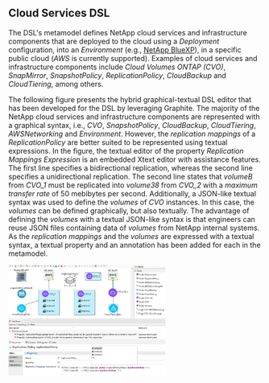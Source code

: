 ## Cloud Services DSL

The DSL's metamodel defines NetApp cloud services and infrastructure components that are deployed to the cloud using  a *Deployment* configuration, into an *Environment*  (e.g., [NetApp BlueXP](https://www.netapp.com/bluexp)), in a specific public cloud (*AWS* is currently supported). Examples of cloud services and infrastructure components include *Cloud Volumes ONTAP (CVO)*, *SnapMirror*, *SnapshotPolicy*, *ReplicationPolicy*, *CloudBackup* and *CloudTiering*, among others.


The following figure presents the hybrid graphical-textual DSL editor that has been developed for the DSL by leveraging Graphite. The majority of the NetApp cloud services and infrastructure components are represented with a graphical syntax, i.e., *CVO*, *SnapshotPolicy*, *CloudBackup*, *CloudTiering*, *AWSNetworking* and *Environment*. However, the *replication mappings* of a *ReplicationPolicy* are better suited to be represented using textual expressions. In the figure, the textual editor of the property *Replication Mappings Expression* is an embedded Xtext editor with assistance features. The first line specifies a bidirectional replication, whereas the second line specifies a unidirectional replication. The second line states that *volumeB* from *CVO_1* must be replicated into *volume38* from *CVO_2* with a *maximum transfer rate* of 50 mebibytes per second. Additionally, a JSON-like textual syntax was used to define the *volumes* of *CVO* instances. In this case, the *volumes* can be defined graphically, but also textually. The advantage of defining the *volumes* with a textual JSON-like syntax is that engineers can reuse JSON files containing data of *volumes* from NetApp internal systems. As the *replication mappings* and the *volumes* are expressed with a textual syntax, a textual property and an annotation has been added for each in the metamodel.

<img src="CloudServicesDsl.png" alt="Hybrid Graphical-Textual DSL Editor of the Cloud Services DSL" width="62%" />
